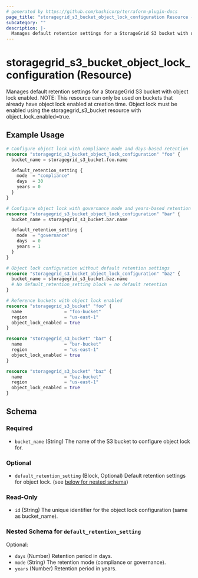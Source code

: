 ```yaml
---
# generated by https://github.com/hashicorp/terraform-plugin-docs
page_title: "storagegrid_s3_bucket_object_lock_configuration Resource - storagegrid"
subcategory: ""
description: |-
  Manages default retention settings for a StorageGrid S3 bucket with object lock enabled. NOTE: This resource can only be used on buckets that already have object lock enabled at creation time. Object lock must be enabled using the storagegrid_s3_bucket resource with object_lock_enabled=true.
---
```


# storagegrid_s3_bucket_object_lock_configuration (Resource)

Manages default retention settings for a StorageGrid S3 bucket with object lock enabled. NOTE: This resource can only be used on buckets that already have object lock enabled at creation time. Object lock must be enabled using the storagegrid_s3_bucket resource with object_lock_enabled=true.

## Example Usage

```terraform
# Configure object lock with compliance mode and days-based retention
resource "storagegrid_s3_bucket_object_lock_configuration" "foo" {
  bucket_name = storagegrid_s3_bucket.foo.name

  default_retention_setting {
    mode  = "compliance"
    days  = 30
    years = 0
  }
}

# Configure object lock with governance mode and years-based retention
resource "storagegrid_s3_bucket_object_lock_configuration" "bar" {
  bucket_name = storagegrid_s3_bucket.bar.name

  default_retention_setting {
    mode  = "governance"
    days  = 0
    years = 1
  }
}

# Object lock configuration without default retention settings
resource "storagegrid_s3_bucket_object_lock_configuration" "baz" {
  bucket_name = storagegrid_s3_bucket.baz.name
  # No default_retention_setting block = no default retention
}

# Reference buckets with object lock enabled
resource "storagegrid_s3_bucket" "foo" {
  name                = "foo-bucket"
  region              = "us-east-1"
  object_lock_enabled = true
}

resource "storagegrid_s3_bucket" "bar" {
  name                = "bar-bucket"
  region              = "us-east-1"
  object_lock_enabled = true
}

resource "storagegrid_s3_bucket" "baz" {
  name                = "baz-bucket"
  region              = "us-east-1"
  object_lock_enabled = true
}
```

<!-- schema generated by tfplugindocs -->
## Schema

### Required

- `bucket_name` (String) The name of the S3 bucket to configure object lock for.

### Optional

- `default_retention_setting` (Block, Optional) Default retention settings for object lock. (see [below for nested schema](#nestedblock--default_retention_setting))

### Read-Only

- `id` (String) The unique identifier for the object lock configuration (same as bucket_name).

<a id="nestedblock--default_retention_setting"></a>
### Nested Schema for `default_retention_setting`

Optional:

- `days` (Number) Retention period in days.
- `mode` (String) The retention mode (compliance or governance).
- `years` (Number) Retention period in years.
